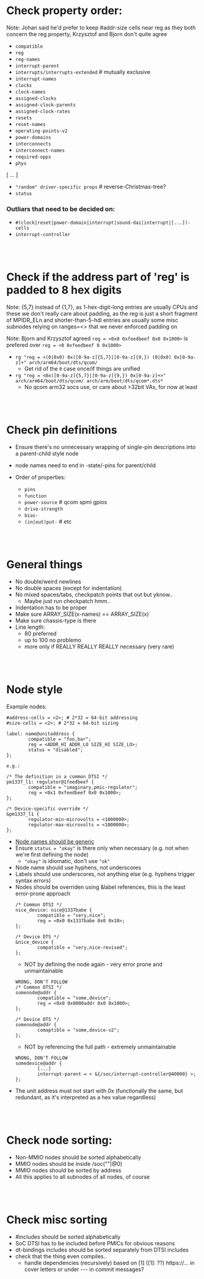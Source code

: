 # Check property order:
Note: Johan said he'd prefer to keep #addr-size cells near reg as they both concern the reg property, Krzysztof and Bjorn don't quite agree

* `compatible`
* `reg`
* `reg-names`
* `interrupt-parent`
* `interrupts/interrupts-extended` # mutually exclusive
* `interrupt-names`
* `clocks`
* `clock-names`
* `assigned-clocks`
* `assigned-clock-parents`
* `assigned-clock-rates`
* `resets`
* `reset-names`
* `operating-points-v2`
* `power-domains`
* `interconnects`
* `interconnect-names`
* `required-opps`
* `phys`

[ ... ]

* `"random" driver-specific props` # reverse-Christmas-tree?
* `status`

### Outliars that need to be decided on:
* `#(clock|reset|power-domain|interrupt|sound-dai|interrupt|[...])-cells`
* `interrupt-controller`

</br>
</br>

# Check if the address part of 'reg' is padded to 8 hex digits
Note: {5,7} instead of {1,7}, as 1-hex-digit-long entries are usually CPUs and these we don't really care about padding, as the reg is just a short fragment of MPIDR_ELn and shorter-than-5-hdl entries are usually some misc subnodes relying on ranges=<> that we never enforced padding on

Note: Bjorn and Krzysztof agreed `reg = <0x0 0xfeedbeef 0x0 0x1000>` is prefered over `reg = <0 0xfeedbeef 0 0x1000>`

* `rg "reg = <(0|0x0) 0x([0-9a-z]{5,7}|[0-9a-z]{9,}) (0|0x0) 0x[0-9a-z]+" arch/arm64/boot/dts/qcom/`
  * Get rid of the `0` case once/if things are unified
* `rg "reg = <0x([0-9a-z]{5,7}|[0-9a-z]{9,}) 0x[0-9a-z]+>" arch/arm64/boot/dts/qcom/ arch/arm/boot/dts/qcom*.dts*`
  * No qcom arm32 socs use, or care about >32bit VAs, for now at least

</br>
</br>

# Check pin definitions
* Ensure there's no unnecessary wrapping of single-pin descriptions into a parent-child style node

* node names need to end in -state/-pins for parent/child

* Order of properties:
  * `pins`
  * `function`
  * `power-source` # qcom spmi gpios
  * `drive-strength`
  * `bias-`
  * `(in|out)put-` # etc

</br>
</br>

# General things
* No double/weird newlines
* No double spaces (except for indentation)
* No mixed spaces/tabs, checkpatch points that out but yknow..
  * Maybe just run checkpatch hmm..
* Indentation has to be proper
* Make sure ARRAY_SIZE(x-names) == ARRAY_SIZE(x)
* Make sure chassis-type is there
* Line length:
  * 80 preferred
  * up to 100 no problemo
  * more only if REALLY REALLY REALLY necessary (very rare)

</br>
</br>

# Node style

Example nodes:

```
#address-cells = <2>; # 2*32 = 64-bit addressing
#size-cells = <2>; # 2*32 = 64-bit sizing

label: name@unitaddress {
        compatible = "foo,bar";
        reg = <ADDR_HI ADDR_LO SIZE_HI SIZE_LO>;
        status = "disabled";
};

e.g.:

/* The definition in a common DTSI */
pm1337_l1: regulator@1feedbeef {
        compatible = "imaginary,pmic-regulator";
        reg = <0x1 0xfeedbeef 0x0 0x1000>;
};

/* Device-specific override */
&pm1337_l1 {
        regulator-min-microvolts = <1000000>;
        regulator-max-microvolts = <1000000>;
};
```

* [Node names should be generic](https://devicetree-specification.readthedocs.io/en/latest/chapter2-devicetree-basics.html#generic-names-recommendation)
* Ensure `status = "okay"` is there only when necessary (e.g. not when we're first defining the node)
  * `"okay"` is idiomatic, don't use `"ok"`
* Node name should use hyphens, not underscores
* Labels should use underscores, not anything else (e.g. hyphens trigger syntax errors)
* Nodes should be overriden using &label references, this is the least error-prone approach
   ```
   /* Common DTSI */
   nice_device: nice@1337babe {
           compatible = "very,nice";
           reg = <0x0 0x1337babe 0x0 0x10>;
   };
   
   /* Device DTS */
   &nice_device {
           compatible = "very,nice-revised";
   };
   ```
  * NOT by defining the node again - very error prone and unmaintainable
   ```
   WRONG, DON'T FOLLOW
   /* Common DTSI */
   somenode@addr {
           compatible = "some,device";
           reg = <0x0 0x0000addr 0x0 0x1000>;
   };
   
   /* Device DTS */
   somenode@addr {
           comaptible = "some,device-v2";  
   };
   ```
  * NOT by referencing the full path - extremely unmaintainable
   ```
   WRONG, DON'T FOLLOW
   somedevice@addr {
           [...]
           interrupt-parent = < &{/soc/interrupt-controller@40000} >;
   };
   ```
* The unit address must not start with 0x (functionally the same, but redundant, as it's interpreted as a hex value regardless)

</br>
</br>


# Check node sorting:
* Non-MMIO nodes should be sorted alphabetically
* MMIO nodes should be inside /soc(""|@0)
* MMIO nodes should be sorted by address
* All this applies to all subnodes of all nodes, of course

</br>
</br>

# Check misc sorting
* #includes should be sorted alphabetically
 * SoC DTSI has to be included before PMICs for obvious reasons
* dt-bindings includes should be sorted separately from DTSI includes
* check that the thing even compiles..
  * handle dependencies (recursively) based on [1] ([1]: ??) https://... in cover letters or under --- in commit messages?

